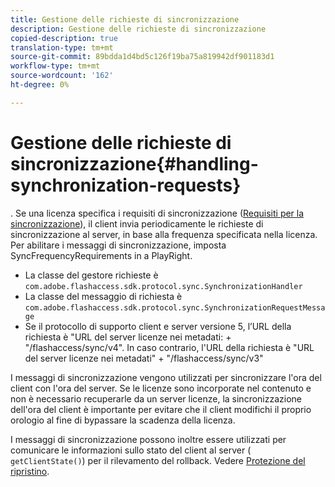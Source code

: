 ```yaml
---
title: Gestione delle richieste di sincronizzazione
description: Gestione delle richieste di sincronizzazione
copied-description: true
translation-type: tm+mt
source-git-commit: 89bdda1d4bd5c126f19ba75a819942df901183d1
workflow-type: tm+mt
source-wordcount: '162'
ht-degree: 0%

---
```



# Gestione delle richieste di sincronizzazione{#handling-synchronization-requests}

. Se una licenza specifica i requisiti di sincronizzazione ([Requisiti per la sincronizzazione](../../aaxs-protecting-content/content-introduction/content-usage-rules/content-time-based-rules/content-time-based-rules-defining.md#requirements-for-synchronization)), il client invia periodicamente le richieste di sincronizzazione al server, in base alla frequenza specificata nella licenza. Per abilitare i messaggi di sincronizzazione, imposta SyncFrequencyRequirements in a PlayRight.

* La classe del gestore richieste è `com.adobe.flashaccess.sdk.protocol.sync.SynchronizationHandler`
* La classe del messaggio di richiesta è `com.adobe.flashaccess.sdk.protocol.sync.SynchronizationRequestMessage`
* Se il protocollo di supporto client e server versione 5, l’URL della richiesta è &quot;URL del server licenze nei metadati: + &quot;/flashaccess/sync/v4&quot;. In caso contrario, l&#39;URL della richiesta è &quot;URL del server licenze nei metadati&quot; + &quot;/flashaccess/sync/v3&quot;

I messaggi di sincronizzazione vengono utilizzati per sincronizzare l&#39;ora del client con l&#39;ora del server. Se le licenze sono incorporate nel contenuto e non è necessario recuperarle da un server licenze, la sincronizzazione dell&#39;ora del client è importante per evitare che il client modifichi il proprio orologio al fine di bypassare la scadenza della licenza.

I messaggi di sincronizzazione possono inoltre essere utilizzati per comunicare le informazioni sullo stato del client al server ( `getClientState()`) per il rilevamento del rollback. Vedere [Protezione del ripristino](../../aaxs-protecting-content/content-implementing-the-license-server/content-processing-aaxs-requests/content-rollback-detection.md).